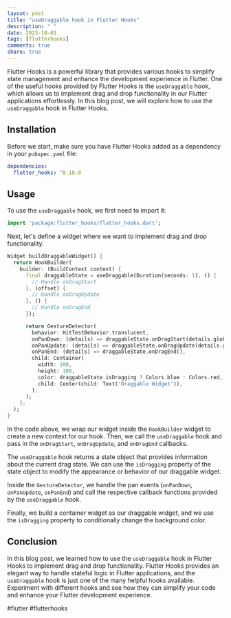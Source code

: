 ```yaml
---
layout: post
title: "useDraggable hook in Flutter Hooks"
description: " "
date: 2023-10-01
tags: [flutterhooks]
comments: true
share: true
---
```


Flutter Hooks is a powerful library that provides various hooks to simplify state management and enhance the development experience in Flutter. One of the useful hooks provided by Flutter Hooks is the `useDraggable` hook, which allows us to implement drag and drop functionality in our Flutter applications effortlessly. In this blog post, we will explore how to use the `useDraggable` hook in Flutter Hooks.

## Installation

Before we start, make sure you have Flutter Hooks added as a dependency in your `pubspec.yaml` file:

```yaml
dependencies:
  flutter_hooks: ^0.18.0
```

## Usage

To use the `useDraggable` hook, we first need to import it:

```dart
import 'package:flutter_hooks/flutter_hooks.dart';
```

Next, let's define a widget where we want to implement drag and drop functionality. 

```dart
Widget buildDraggableWidget() {
  return HookBuilder(
    builder: (BuildContext context) {
      final draggableState = useDraggable(Duration(seconds: 1), () {
        // Handle onDragStart
      }, (offset) {
        // Handle onDragUpdate
      }, () {
        // Handle onDragEnd
      });

      return GestureDetector(
        behavior: HitTestBehavior.translucent,
        onPanDown: (details) => draggableState.onDragStart(details.globalPosition),
        onPanUpdate: (details) => draggableState.onDragUpdate(details.globalPosition),
        onPanEnd: (details) => draggableState.onDragEnd(),
        child: Container(
          width: 100,
          height: 100,
          color: draggableState.isDragging ? Colors.blue : Colors.red,
          child: Center(child: Text('Draggable Widget')),
        ),
      );
    },
  );
}
```

In the code above, we wrap our widget inside the `HookBuilder` widget to create a new context for our hook. Then, we call the `useDraggable` hook and pass in the `onDragStart`, `onDragUpdate`, and `onDragEnd` callbacks.

The `useDraggable` hook returns a state object that provides information about the current drag state. We can use the `isDragging` property of the state object to modify the appearance or behavior of our draggable widget.

Inside the `GestureDetector`, we handle the pan events (`onPanDown`, `onPanUpdate`, `onPanEnd`) and call the respective callback functions provided by the `useDraggable` hook.

Finally, we build a container widget as our draggable widget, and we use the `isDragging` property to conditionally change the background color.

## Conclusion

In this blog post, we learned how to use the `useDraggable` hook in Flutter Hooks to implement drag and drop functionality. Flutter Hooks provides an elegant way to handle stateful logic in Flutter applications, and the `useDraggable` hook is just one of the many helpful hooks available. Experiment with different hooks and see how they can simplify your code and enhance your Flutter development experience.

#flutter #flutterhooks